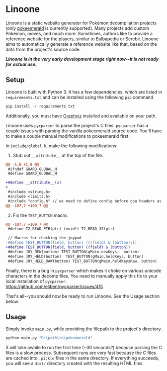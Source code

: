 # Linoone
Linoone is a static website generator for Pokémon decompilation projects (only [pokeemerald](https://github.com/pret/pokeemerald) is currently supported). Many projects add custom Pokémon, moves, and much more.  Sometimes, authors like to provide a reference website for the players, similar to Bulbapedia or Serebii. Linoone aims to automatically generate a reference website like that, based on the data from the project's source code.

***Linoone is in the very early development stage right now--it is not ready for actual use.***

## Setup

Linoone is built with Python 3. It has a few dependencies, which are listed in `requirements.txt` and can be installed using the following `pip` command.
```sh
pip install -r requirements.txt
```

Additionally, you must have [Graphviz](https://graphviz.org/download/) installed and available on your path.

Linoone uses `pycparser` to parse the project's C files. `pycparser` has a couple issues with parsing the vanilla pokeemerald source code. You'll have to make a couple manual modifications to pokeemerald first:

In `include/global.h`, make the following modifications:
1. Stub out `__attribute__` at the top of the file.
```diff
@@ -1,6 +1,8 @@
 #ifndef GUARD_GLOBAL_H
 #define GUARD_GLOBAL_H

+#define __attribute__(x)
+
 #include <string.h>
 #include <limits.h>
 #include "config.h" // we need to define config before gba headers as print stuff needs the functions nulled before defines.
@@ -107,7 +109,7 @@
```
2. Fix the `TEST_BUTTON` macro.
```diff
@@ -107,7 +109,7 @@
 #define T2_READ_PTR(ptr) (void*) T2_READ_32(ptr)

 // Macros for checking the joypad
-#define TEST_BUTTON(field, button) ({(field) & (button);})
+#define TEST_BUTTON(field, button) ((field) & (button))
 #define JOY_NEW(button) TEST_BUTTON(gMain.newKeys,  button)
 #define JOY_HELD(button)  TEST_BUTTON(gMain.heldKeys, button)
 #define JOY_HELD_RAW(button) TEST_BUTTON(gMain.heldKeysRaw, button)
```

Finally, there is a bug in `pycparser` which makes it choke on various unicode characters in the decomp files. You need to manually apply this fix to your local installation of `pycparser`: https://github.com/eliben/pycparser/issues/415

That's all--you should now be ready to run Linoone. See the Usage section below.

## Usage

Simply invoke `main.py`, while providing the filepath to the project's directory.
```sh
python main.py "D:\path\to\pokeemerald"
```

It will take awhile to run the first time (~30 seconds?) because parsing the C files is a slow process. Subsequent runs are very fast because the C files are cached into `.pickle` files in the same directory. If everything succeeds, you will see a `dist/` directory created with the resulting HTML files.
